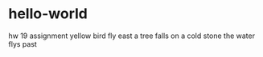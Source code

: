 # hello-world
hw 19 assignment
yellow bird fly east
a tree falls on a cold stone
the water flys past
